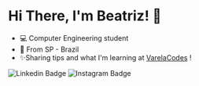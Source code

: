 # Hi There, I'm Beatriz! 👋

- 💻 Computer Engineering student 
- 📍 From SP - Brazil 
- ✨Sharing tips and what I'm learning at [VarelaCodes](https://www.instagram.com/varelacodes/?hl=pt-br) !

![Linkedin Badge](https://img.shields.io/badge/-LinkedIn-blue?style=flat-square&logo=Linkedin&logoColor=white&link=https://www.linkedin.com/in/beatriz-varela-79a104176/) ![Instagram Badge](https://img.shields.io/badge/-Instagram-cc3399?style=flat-square&logo=Instagram&logoColor=white&link=https://www.instagram.com/varelacodes/?hl=pt-br)
